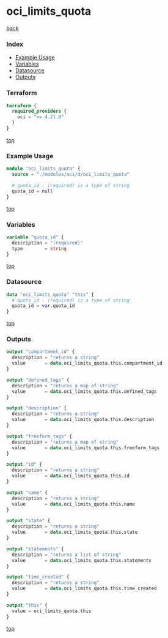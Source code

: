 # oci_limits_quota

[back](../oci.md)

### Index

- [Example Usage](#example-usage)
- [Variables](#variables)
- [Datasource](#datasource)
- [Outputs](#outputs)

### Terraform

```terraform
terraform {
  required_providers {
    oci = ">= 4.21.0"
  }
}
```

[top](#index)

### Example Usage

```terraform
module "oci_limits_quota" {
  source = "./modules/oci/d/oci_limits_quota"

  # quota_id - (required) is a type of string
  quota_id = null
}
```

[top](#index)

### Variables

```terraform
variable "quota_id" {
  description = "(required)"
  type        = string
}
```

[top](#index)

### Datasource

```terraform
data "oci_limits_quota" "this" {
  # quota_id - (required) is a type of string
  quota_id = var.quota_id
}
```

[top](#index)

### Outputs

```terraform
output "compartment_id" {
  description = "returns a string"
  value       = data.oci_limits_quota.this.compartment_id
}

output "defined_tags" {
  description = "returns a map of string"
  value       = data.oci_limits_quota.this.defined_tags
}

output "description" {
  description = "returns a string"
  value       = data.oci_limits_quota.this.description
}

output "freeform_tags" {
  description = "returns a map of string"
  value       = data.oci_limits_quota.this.freeform_tags
}

output "id" {
  description = "returns a string"
  value       = data.oci_limits_quota.this.id
}

output "name" {
  description = "returns a string"
  value       = data.oci_limits_quota.this.name
}

output "state" {
  description = "returns a string"
  value       = data.oci_limits_quota.this.state
}

output "statements" {
  description = "returns a list of string"
  value       = data.oci_limits_quota.this.statements
}

output "time_created" {
  description = "returns a string"
  value       = data.oci_limits_quota.this.time_created
}

output "this" {
  value = oci_limits_quota.this
}
```

[top](#index)